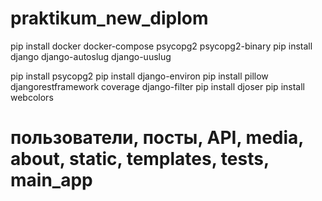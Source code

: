 # praktikum_new_diplom
pip install docker docker-compose psycopg2 psycopg2-binary
pip install django django-autoslug django-uuslug


<!-- Если у вас macOS или Windows, загрузите PostgreSQL с сайта https://www.postgresql.org/download/ и установите.
Также потребуется адаптер PostgreSQL под названием Psycopg2 для Python. Эта команда установит его: -->
pip install psycopg2
pip install django-environ
pip install pillow djangorestframework coverage django-filter
pip install djoser 
pip install webcolors 



# пользователи, посты, API, media, about, static, templates, tests, main_app